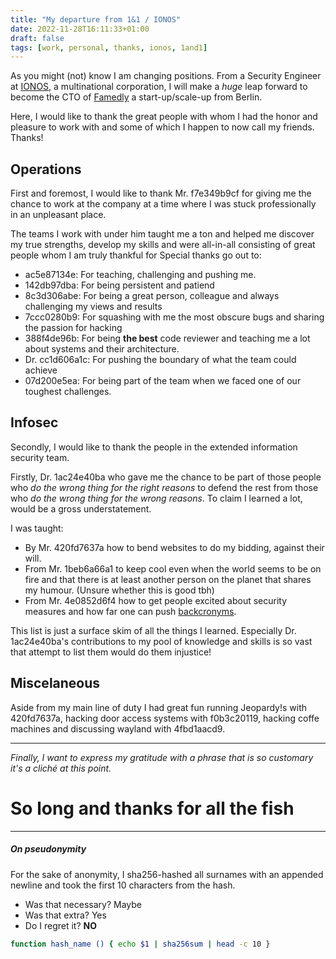 ```yaml
---
title: "My departure from 1&1 / IONOS"
date: 2022-11-28T16:11:33+01:00
draft: false
tags: [work, personal, thanks, ionos, 1and1]
---
```



As you might (not) know I am changing positions. From a Security Engineer at [IONOS](https://ionos.de),
a multinational corporation, I will make a _huge_ leap forward to become
the CTO of [Famedly](https://famedly.com) a start-up/scale-up from Berlin.

Here, I would like to thank the great people with whom I had the honor
and pleasure to work with and some of which I happen to now call my friends. Thanks!

## Operations

First and foremost, I would like to thank Mr. f7e349b9cf for giving me the chance to work at the company at a time
where I was stuck professionally in an unpleasant place.

The teams I work with under him taught me a ton and helped
me discover my true strengths, develop my skills and were all-in-all consisting of great people whom I am truly thankful for
Special thanks go out to:
* ac5e87134e: For teaching, challenging and pushing me.
* 142db97dba: For being persistent and patiend
* 8c3d306abe: For being a great person, colleague and always challenging my views and results
* 7ccc0280b9: For squashing with me the most obscure bugs and sharing the passion for hacking
* 388f4de96b: For being **the best** code reviewer and teaching me a lot about systems and their architecture.
* Dr. cc1d606a1c: For pushing the boundary of what the team could achieve
* 07d200e5ea: For being part of the team when we faced one of our toughest challenges.

## Infosec

Secondly, I would like to thank the people in the extended information security team.

Firstly, Dr. 1ac24e40ba who gave me the chance to be part of those people who 
_do the wrong thing for the right reasons_ to defend the rest from those
who _do the wrong thing for the wrong reasons_. To claim I learned a lot,
would be a gross understatement.

I was taught:
* By Mr. 420fd7637a how to bend websites to do my bidding, against their will.
* From Mr. 1beb6a66a1 to keep cool even when the world seems to be on fire and
  that there is at least another person on the planet that shares my humour. (Unsure whether this is good tbh)
* From Mr. 4e0852d6f4 how to get people excited about security measures and
  how far one can push [backcronyms](https://en.wikipedia.org/wiki/Backronym).

This list is just a surface skim of all the things I learned. Especially Dr. 1ac24e40ba's contributions to my pool of knowledge and skills is so vast that
attempt to list them would do them injustice!

## Miscelaneous

Aside from my main line of duty I had great fun running Jeopardy!s with 420fd7637a, hacking door access systems with f0b3c20119,
hacking coffe machines and discussing wayland with 4fbd1aacd9.

-----

*Finally, I want to express my gratitude with a phrase that is so customary
it's a cliché at this point.*

# So long and thanks for all the fish

-----

##### On pseudonymity
 
For the sake of anonymity, I sha256-hashed all surnames with an appended newline and took the first 10 characters from the hash.

* Was that necessary? Maybe
* Was that extra? Yes
* Do I regret it? **NO**

```bash
function hash_name () { echo $1 | sha256sum | head -c 10 }
```
